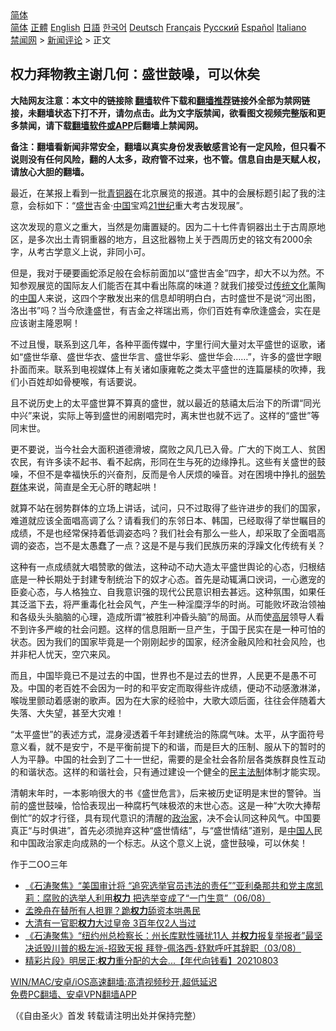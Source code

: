  <!-- 面包屑导航 --> <div class="breadcrumb"><!-- GTranslate: https://gtranslate.io/ -->  <div class="switcher notranslate">  <div class="selected">  <a href="#" onclick="return false;"> 简体</a>  </div>  <div class="option">  <a href="https://www.bannedbook.org" onclick="doGTranslate('zh-CN|zh-CN');jQuery('div.switcher div.selected a').html(jQuery(this).html());return false;" title="简体中文" class="nturl selected"> 简体</a>  <a href="https://www.bannedbook.org/zh-tw/" onclick="doGTranslate('zh-CN|zh-TW');jQuery('div.switcher div.selected a').html(jQuery(this).html());return false;" title="繁體中文" class="nturl"> 正體</a>  <a href="https://www.bannedbook.org/en/" onclick="doGTranslate('zh-CN|en');jQuery('div.switcher div.selected a').html(jQuery(this).html());return false;" title="English" class="nturl"> English</a>  <a href="https://www.bannedbook.org/ja/" onclick="doGTranslate('zh-CN|ja');jQuery('div.switcher div.selected a').html(jQuery(this).html());return false;" title="日本語" class="nturl"> 日語</a>  <a href="https://www.bannedbook.org/ko/" onclick="doGTranslate('zh-CN|ko');jQuery('div.switcher div.selected a').html(jQuery(this).html());return false;" title="한국어" class="nturl"> 한국어</a>  <a href="https://www.bannedbook.org/de/" onclick="doGTranslate('zh-CN|de');jQuery('div.switcher div.selected a').html(jQuery(this).html());return false;" title="Deutsch" class="nturl"> Deutsch</a>  <a href="https://www.bannedbook.org/fr/" onclick="doGTranslate('zh-CN|fr');jQuery('div.switcher div.selected a').html(jQuery(this).html());return false;" title="Français" class="nturl"> Français</a>  <a href="https://www.bannedbook.org/ru/" onclick="doGTranslate('zh-CN|ru');jQuery('div.switcher div.selected a').html(jQuery(this).html());return false;" title="Русский" class="nturl"> Русский</a>  <a href="https://www.bannedbook.org/es/" onclick="doGTranslate('zh-CN|es');jQuery('div.switcher div.selected a').html(jQuery(this).html());return false;" title="Español" class="nturl"> Español</a>  <a href="https://www.bannedbook.org/it/" onclick="doGTranslate('zh-CN|it');jQuery('div.switcher div.selected a').html(jQuery(this).html());return false;" title="Italiano" class="nturl"> Italiano</a>  </div>  </div>      <div class='breadcrumb-sub'><!-- Breadcrumb NavXT 6.3.0 --> <a href="https://www.bannedbook.org/" class="home">禁闻网</a> &gt; <a href="https://www.bannedbook.org/bnews/comments/" class="category">新闻评论</a> &gt; 正文</div></div><h2>权力拜物教主谢几何：盛世鼓噪，可以休矣</h2> <p class="notice"><b>大陆网友注意：本文中的链接除 <a href="https://github.com/bannedbook/fanqiang" >翻墙</a>软件下载和<a href="https://github.com/killgcd/justmysocks/blob/master/README.md">翻墙推荐</a>链接外全部为禁网链接，未翻墙状态下打不开，请勿点击。此为文字版禁闻，欲看图文视频完整版和更多禁闻，请下载<a href="https://github.com/bannedbook/fanqiang">翻墙软件或APP</a>后翻墙上禁闻网。</p><p>备注：翻墙看新闻非常安全，翻墙以真实身份发表敏感言论有一定风险，但只看不说则没有任何风险，翻的人太多，政府管不过来，也不管。信息自由是天赋人权，请放心大胆的翻墙。</b></p>  <div class="entry"> <p>最近，在某报上看到一批<a href="https://www.bannedbook.org/bnews/tag/%E9%9D%92%E9%93%9C%E5%99%A8/" class="st_tag internal_tag" rel="tag" title="标签 青铜器 下的日志">青铜器</a>在北京展览的报道。其中的会展标题引起了我的注意，会标如下：“<a href="https://www.bannedbook.org/bnews/tag/%E7%9B%9B%E4%B8%96/" class="st_tag internal_tag" rel="tag" title="标签 盛世 下的日志">盛世</a>吉金·<span class='wp_keywordlink_affiliate'><a href="https://www.bannedbook.org/" title="中国" target="_blank">中国</a></span>宝鸡<a href="https://www.bannedbook.org/bnews/tag/21%E4%B8%96%E7%BA%AA/" class="st_tag internal_tag" rel="tag" title="标签 21世纪 下的日志">21世纪</a>重大考古发现展”。</p> <p>这次发现的意义之重大，当然是勿庸置疑的。因为二十七件青铜器出土于古周原地区，是多次出土青铜重器的地方，且这批器物上关于西周历史的铭文有2000余字，从考古学意义上说，非同小可。</p> <p>但是，我对于硬要画蛇添足般在会标前面加以“盛世吉金”四字，却大不以为然。不知参观展览的国际友人们能否在其中看出陈腐的味道？就我们接受过<span class='wp_keywordlink_affiliate'><a href="https://www.bannedbook.org/bnews/tculture/" title="传统文化" target="_blank">传统文化</a></span>薰陶的<a href="https://www.bannedbook.org/bnews/tag/%E4%B8%AD%E5%9B%BD/" class="st_tag internal_tag" rel="tag" title="标签 中国 下的日志">中国</a>人来说，这四个字散发出来的信息却明明白白，古时盛世不是说“河出图，洛出书”吗？当今欣逢盛世，有吉金之祥瑞出焉，你们百姓有幸欣逢盛会，实在是应该谢主隆恩啊！</p>  <p>不过且慢，联系到这几年，各种平面传媒中，字里行间大量对太平盛世的讴歌，诸如“盛世华章、盛世华衣、盛世华言、盛世华彩、盛世华会……”，许多的盛世字眼扑面而来。联系到电视媒体上有关诸如康雍乾之类太平盛世的连篇屡椟的吹捧，我们小百姓却如骨梗喉，有话要说。</p> <p>且不说历史上的太平盛世算不算真的盛世，就以最近的慈禧太后治下的所谓“同光中兴”来说，实际上等到盛世的闹剧唱完时，离末世也就不远了。这样的“盛世”等同末世。</p> <p>更不要说，当今社会大面积道德滑坡，腐败之风几已入骨。广大的下岗工人、贫困农民，有许多读不起书、看不起病，形同在生与死的边缘挣扎。这些有关盛世的鼓噪，不但不是幸福快乐的兴奋剂，反而是令人厌烦的噪音。对在困境中挣扎的<a href="https://www.bannedbook.org/bnews/tag/%E5%BC%B1%E5%8A%BF%E7%BE%A4%E4%BD%93/" class="st_tag internal_tag" rel="tag" title="标签 弱势群体 下的日志">弱势群体</a>来说，简直是全无心肝的瞎起哄！</p>  <p>就算不站在弱势群体的立场上讲话，试问，只不过取得了些许进步的我们的国家，难道就应该全面唱高调了么？请看我们的东邻日本、韩国，已经取得了举世瞩目的成绩，不是也经常保持着低调姿态吗？我们社会有那么一些人，却采取了全面唱高调的姿态，岂不是太愚蠢了一点？这是不是与我们民族历来的浮躁文化传统有关？</p> <p>这种有一点成绩就大唱赞歌的做法，这种动不动大造太平盛世舆论的心态，归根结底是一种长期处于封建专制统治下的奴才心态。首先是动辄满口谀词，一心邀宠的臣妾心态，与人格独立、自我意识强的现代公民意识相去甚远。这种氛围，如果任其泛滥下去，将严重毒化社会风气，产生一种淫糜浮华的时尚。可能败坏政治领袖和各级头头脑脑的心理，造成所谓“被胜利冲昏头脑”的局面。从而使<span class='wp_keywordlink_affiliate'><a href="https://www.bannedbook.org/bnews/ccpdope/" title="中共高层内幕" target="_blank">高层</a></span>领导人看不到许多严峻的社会问题。这样的信息阻断一旦产生，于国于民实在是一种可怕的状态。因为我们的国家毕竟是一个刚刚起步的国家，经济金融风险和社会风险，也并非杞人忧天，空穴来风。</p> <p>而且，中国毕竟已不是过去的中国，世界也不是过去的世界，人民更不是愚不可及。中国的老百姓不会因为一时的和平安定而取得些许成绩，便动不动感激淋涕，喉咙里颤动着感谢的歌声。因为在大家的经验中，大歌大颂后面，往往会伴随着大失落、大失望，甚至大灾难！</p>  <p>“太平盛世”的表述方式，混身浸透着千年封建统治的陈腐气味。太平，从字面符号意义看，就不是安宁，不是平衡前提下的和谐，而是巨大的压制、服从下的暂时的人为平静。中国的社会到了二十一世纪，需要的是全社会各阶层各类族群良性互动的和谐状态。这样的和谐社会，只有通过建设一个健全的<a href="https://www.bannedbook.org/bnews/tag/%e6%b0%91%e4%b8%bb%e6%b3%95%e5%88%b6/" class="st_tag internal_tag" rel="tag" title="标签 民主法制 下的日志">民主法制</a>体制才能实现。</p> <p>清朝末年时，一本影响很大的书《盛世危言》，后来被历史证明是末世的警钟。当前的盛世鼓噪，恰恰表现出一种腐朽气味极浓的末世心态。这是一种“大吹大捧帮倒忙”的奴才行径，具有现代意识的清醒的<a href="https://www.bannedbook.org/bnews/tag/%E6%94%BF%E6%B2%BB%E5%AE%B6/" class="st_tag internal_tag" rel="tag" title="标签 政治家 下的日志">政治家</a>，决不会认同这种风气。中国要真正“与时俱进”，首先必须抛弃这种“盛世情结”，与“盛世情结”道别，是<a href="https://www.bannedbook.org/bnews/tag/%e4%b8%ad%e5%9b%bd%e4%ba%ba/" class="st_tag internal_tag" rel="tag" title="标签 中国人 下的日志">中国人</a>民和中国政治家走向成熟的一个标志。从这个意义上说，盛世鼓噪，可以休矣！</p> <p>作于二OO三年</p>  <ul class='op-related-articles' title='相关阅读'> <li><a href='https://www.bannedbook.org/bnews/bannedvideo/20210807/1601895.html' target='_blank'>《石涛聚焦》“美国审计将 “追究选举官员违法的责任””亚利桑那共和党主席凯莉：腐败的选举人利用<b>权力</b> 把选举变成了“一门生意”（06/08）</a></li> <li><a href='https://www.bannedbook.org/bnews/comments/20210806/1601557.html' target='_blank'>孟晚舟在替所有人担罪？跪<b>权力</b>舔资本哄愚民</a></li> <li><a href='https://www.bannedbook.org/bnews/lifebaike/20210804/1600145.html' target='_blank'>大清有一官职<b>权力</b>大过皇帝 3百年仅2人当过</a></li> <li><a href='https://www.bannedbook.org/bnews/bannedvideo/20210804/1599826.html' target='_blank'>《石涛聚焦》“纽约州总检察长：州长库默性骚扰11人 并<b>权力</b>报复举报者”最坚决诋毁川普的极左派-招致天报 拜登-佩洛西-舒默呼吁其辞职（03/08）</a></li> <li><a href='https://www.bannedbook.org/bnews/taiwannews/20210803/1599657.html' target='_blank'>精彩片段》明居正:<b>权力</b>重分配的大会...【年代向钱看】20210803</a></li> </ul> <p class="texttj"> <a href="https://github.com/bannedbook/fanqiang/wiki/V2ray%E6%9C%BA%E5%9C%BA" target="_blank">WIN/MAC/安卓/iOS高速翻墙:高清视频秒开,超低延迟</a><br/> <a href="https://github.com/bannedbook/fanqiang/wiki/%E7%A6%81%E9%97%BB%E7%BD%91%E5%AE%89%E5%8D%93%E7%BF%BB%E5%A2%99%E6%96%B0%E9%97%BBAPP" target="_blank">免费PC翻墙、安卓VPN翻墙APP</a></p><p>（《自由圣火》首发 转载请注明出处并保持完整）</p><a name='sharetosocial'></a>  <div style="margin-bottom:5px;padding-bottom:5px;clear:both"> <div id="archive-pix-1" class="banner-ads"> <!-- AuctionX Display platform tag START --> <div id="26318x728x90x621x_ADSLOT2" clicktrack="%%CLICK_URL_ESC%%"></div> <!-- AuctionX Display platform tag END --> </div> <div id="archive-pix-2" class="banner-ads"> <!-- AuctionX Display platform tag START --> <div id="26315x300x250x621x_ADSLOT2" clicktrack="%%CLICK_URL_ESC%%"></div> <!-- AuctionX Display platform tag END --> </div> </div>  <div id="archive-pix-1" class="banner-ads"> <!-- AuctionX Display platform tag START --> <div id="26318x728x90x621x_ADSLOT3" clicktrack="%%CLICK_URL_ESC%%"></div> <!-- AuctionX Display platform tag END --> </div> </div><!--END ENTRY--> 
